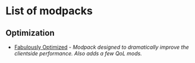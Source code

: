 # List of modpacks

## Optimization

- [Fabulously Optimized](https://modrinth.com/modpack/1KVo5zza) - *Modpack designed to dramatically improve the clientside performance. Also adds a few QoL mods.*
